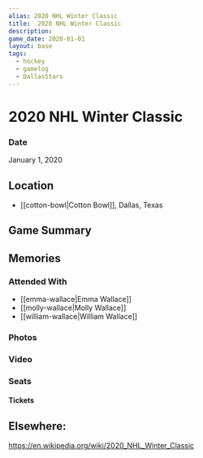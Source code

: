 ```yaml
---
alias: 2020 NHL Winter Classic
title:  2020 NHL Winter Classic
description:
game_date: 2020-01-01
layout: base
tags:
  - hockey
  - gamelog
  - DallasStars
---
```

# 2020 NHL Winter Classic

### Date
January 1, 2020

## Location
- [[cotton-bowl|Cotton Bowl]], Dallas, Texas

## Game Summary

## Memories

### Attended With
- [[emma-wallace|Emma Wallace]]
- [[molly-wallace|Molly Wallace]]
- [[william-wallace|William Wallace]]

### Photos

### Video

### Seats

#### Tickets

## Elsewhere:
https://en.wikipedia.org/wiki/2020_NHL_Winter_Classic
